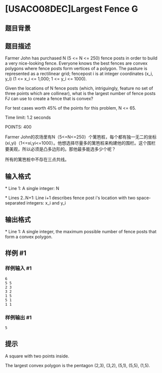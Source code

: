 # [USACO08DEC]Largest Fence G

## 题目背景



## 题目描述

Farmer John has purchased N (5 <= N <= 250) fence posts in order to build a very nice-looking fence. Everyone knows the best fences are convex polygons where fence posts form vertices of a polygon. The pasture is represented as a rectilinear grid; fencepost i is at integer coordinates (x\_i, y\_i) (1 <= x\_i <= 1,000; 1 <= y\_i <= 1000).

Given the locations of N fence posts (which, intriguingly, feature no set of three points which are collinear), what is the largest number of fence posts FJ can use to create a fence that is convex?

For test cases worth 45% of the points for this problem, N <= 65.

Time limit: 1.2 seconds

POINTS: 400

Farmer John的农场里有N（5<=N<=250）个篱笆桩，每个都有独一无二的坐标(xi,yi)（1<=xi,yi<=1000）。他想选择尽量多的篱笆桩来构建他的围栏。这个围栏要美观，所以必须是凸多边形的。那他最多能选多少个呢？

所有的篱笆桩中不存在三点共线。


## 输入格式

\* Line 1: A single integer: N

\* Lines 2..N+1: Line i+1 describes fence post i's location with two space-separated integers: x\_i and y\_i


## 输出格式

\* Line 1: A single integer, the maximum possible number of fence posts that form a convex polygon.


## 样例 #1

### 样例输入 #1
```
6 
5 5 
2 3 
3 2 
1 5 
5 1 
1 1 
```

### 样例输出 #1

```
5 
```

## 提示

A square with two points inside.


The largest convex polygon is the pentagon (2,3), (3,2), (5,1), (5,5), (1,5).

